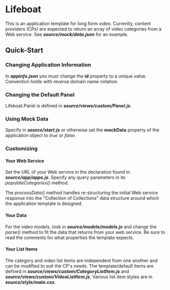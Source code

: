 Lifeboat
=========

This is an application template for long form video.  Currently, content providers (CPs) are expected to return an array of video categories from a Web service.  See ***source/mock/data.json*** for an example.

## Quick-Start

### Changing Application Information
In ***appinfo.json*** you must change the **id** property to a unique value.  Convention holds with reverse domain name notation.

### Changing the Default Panel
Lifeboat.Panel is defined in ***source/views/custom/Panel.js***.

### Using Mock Data
Specify in ***source/start.js*** or otherwise set the **mockData** property of the application object to *true* or *false*.

### Customizing
#### Your Web Service
Set the URL of your Web service in the declaration found in ***source/app/apps.js***.  Specify any query parameters in its *populateCategories()* method.

The *processData()* method handles re-structuring the initial Web service response into the "Collection of Collections" data structure around which the application template is designed.

#### Your Data
For the video models, look in ***source/models/models.js*** and change the *parse()* method to fit the data that returns from your web service.  Be sure to read the comments for what properties the template expects.

#### Your List Items
The category and video list items are independent from one another and can be modified to suit the CP's needs.  The template/default items are defined in ***source/views/custom/CategoryListItem.js*** and ***source/views/custom/VideoListItem.js***.  Various list item styles are in ***source/style/main.css***.
